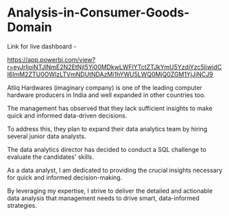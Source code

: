 # Analysis-in-Consumer-Goods-Domain
Link for live dashboard - 

https://app.powerbi.com/view?r=eyJrIjoiNTJlNmE2N2EtNjI5Yi00MDkwLWFlYTctZTJkYmU5YzdiYzc5IiwidCI6ImM2ZTU0OWIzLTVmNDUtNDAzMi1hYWU5LWQ0MjQ0ZGM1YjJjNCJ9

Atliq Hardwares (imaginary company) is one of the leading computer hardware producers in India and well expanded in other countries too.

The management has observed that they lack sufficient insights to make quick and informed data-driven decisions. 

To address this, they plan to expand their data analytics team by hiring several junior data analysts.

The data analytics director has decided to conduct a SQL challenge to evaluate the candidates' skills.

As a data analyst, I am dedicated to providing the crucial insights necessary for quick and informed decision-making. 

By leveraging my expertise, I strive to deliver the detailed and actionable data analysis that management needs to drive smart, data-informed strategies. 

